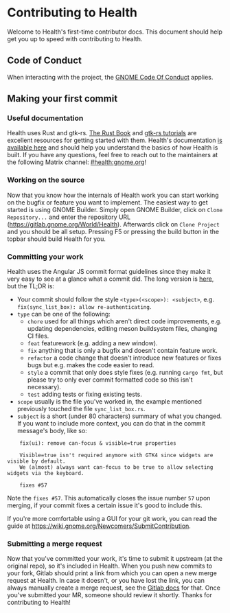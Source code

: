 # Contributing to Health

Welcome to Health's first-time contributor docs. This document should help get you up to speed with contributing to Health.

## Code of Conduct

When interacting with the project, the [GNOME Code Of Conduct](https://conduct.gnome.org) applies.

## Making your first commit

### Useful documentation

Health uses Rust and gtk-rs. [The Rust Book](https://doc.rust-lang.org/stable/book/) and [gtk-rs tutorials](https://gtk-rs.org/docs-src/tutorial/) are excellent resources for getting started with them.
Health's documentation [is available here](https://cogitri.pages.gitlab.gnome.org/Health/libhealth/index.html) and should help you understand the basics of how Health is built. If you have any questions, feel free to reach out to the maintainers at the following Matrix channel: [#health:gnome.org](https://matrix.to/#/!kZVunSLsOSBXOdzKwz:gnome.org?via=gnome.org&via=cogitri.dev)!

### Working on the source

Now that you know how the internals of Health work you can start working on the bugfix or feature you want to implement. The easiest way to get started is using GNOME Builder. Simply open GNOME Builder, click on `Clone Repository...` and enter the repository URL (https://gitlab.gnome.org/World/Health). Afterwards click on `Clone Project` and you should be all setup. Pressing F5 or pressing the build button in the topbar should build Health for you.

### Committing your work

Health uses the Angular JS commit format guidelines since they make it very easy to see at a glance what a commit did. The long version is [here](https://gist.github.com/brianclements/841ea7bffdb01346392c), but the TL;DR is:

* Your commit should follow the style `<type>(<scope>): <subject>`, e.g. `fix(sync_list_box): allow re-authenticating`.
* `type` can be one of the following:
    * `chore` used for all things which aren't direct code improvements, e.g. updating dependencies, editing meson buildsystem files, changing CI files.
    * `feat` featurework (e.g. adding a new window).
    * `fix` anything that is only a bugfix and doesn't contain feature work.
    * `refactor` a code change that doesn't introduce new features or fixes bugs but e.g. makes the code easier to read.
    * `style` a commit that only does style fixes (e.g. running `cargo fmt`, but please try to only ever commit formatted code so this isn't necessary).
    * `test` adding tests or fixing existing tests.
* `scope` usually is the file you've worked in, the example mentioned previously touched the file `sync_list_box.rs`.
* `subject` is a short (under 80 characters) summary of what you changed. If you want to include more context, you can do that in the commit message's body, like so:

```
    fix(ui): remove can-focus & visible=true properties
    
    Visible=true isn't required anymore with GTK4 since widgets are visible by default.
    We (almost) always want can-focus to be true to allow selecting widgets via the keyboard.
    
    fixes #57
```

Note the `fixes #57`. This automatically closes the issue number `57` upon merging, if your commit fixes a certain issue it's good to include this.

If you're more comfortable using a GUI for your git work, you can read the guide at https://wiki.gnome.org/Newcomers/SubmitContribution.

### Submitting a merge request

Now that you've committed your work, it's time to submit it upstream (at the original repo), so it's included in Health. When you push new commits to your fork, Gitlab should print a link from which you can open a new merge request at Health. In case it doesn't, or you have lost the link, you can always manually create a merge request, see the [Gitlab docs](https://docs.gitlab.com/ee/user/project/merge_requests/creating_merge_requests.html) for that. Once you've submitted your MR, someone should review it shortly. Thanks for contributing to Health!
